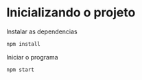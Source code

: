 # Inicializando o projeto

Instalar as dependencias
```bash
npm install
```

Iniciar o programa
```bash
npm start
```
